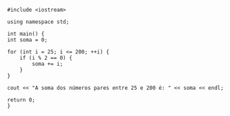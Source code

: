     #include <iostream>

    using namespace std;

    int main() {
    int soma = 0;

    for (int i = 25; i <= 200; ++i) {
        if (i % 2 == 0) {
            soma += i;
        }
    }

    cout << "A soma dos números pares entre 25 e 200 é: " << soma << endl;

    return 0;
    }
